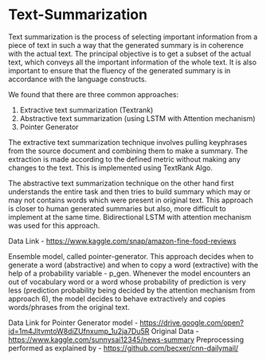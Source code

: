 # Text-Summarization
Text summarization is the process of selecting important information from a piece of text in
such a way that the generated summary is in coherence with the actual text. The principal objective
is to get a subset of the actual text, which conveys all the important information of the whole text. It
is also important to ensure that the fluency of the generated summary is in accordance with the
language constructs.

We found that there are three common approaches:
1. Extractive text summarization (Textrank)
2. Abstractive text summarization (using LSTM with Attention mechanism)
3. Pointer Generator

The extractive text summarization technique involves pulling keyphrases from the source
document and combining them to make a summary. The extraction is made according to the defined
metric without making any changes to the text. This is implemented using TextRank Algo.

The abstractive text summarization technique on the other hand first understands the entire
task and then tries to build summary which may or may not contains words which were present in
original text. This approach is closer to human generated summaries but also, more difficult to
implement at the same time. Bidirectional LSTM with attention mechanism was used for this approach.

Data Link - https://www.kaggle.com/snap/amazon-fine-food-reviews

Ensemble model, called pointer-generator. 
This approach decides when to generate a word (abstractive) and
when to copy a word (extractive) with the help of a probability variable - p_gen. Whenever
the model encounters an out of vocabulary word or a word whose probability of prediction is
very less (prediction probability being decided by the attention mechanism from approach 6),
the model decides to behave extractively and copies words/phrases from the original text.

Data Link for Pointer Generator model - https://drive.google.com/open?id=1m4JltvmtoW8diZUfnxump_1u2ja7Du5R
Original Data - https://www.kaggle.com/sunnysai12345/news-summary
Preprocessing performed as explained by - https://github.com/becxer/cnn-dailymail/
